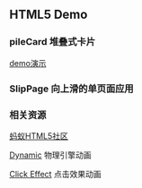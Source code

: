 ## HTML5 Demo

### pileCard 堆叠式卡片

[demo演示](https://edagrdeng.github.io/pileCard/index.htm)


### SlipPage 向上滑的单页面应用


### 相关资源

[蚂蚁HTML5社区](http://www.zzfriend.com/)

[Dynamic](https://github.com/michaelvillar/dynamics.js) 物理引擎动画

[Click Effect](https://tympanus.net/Development/ClickEffects/) 点击效果动画


